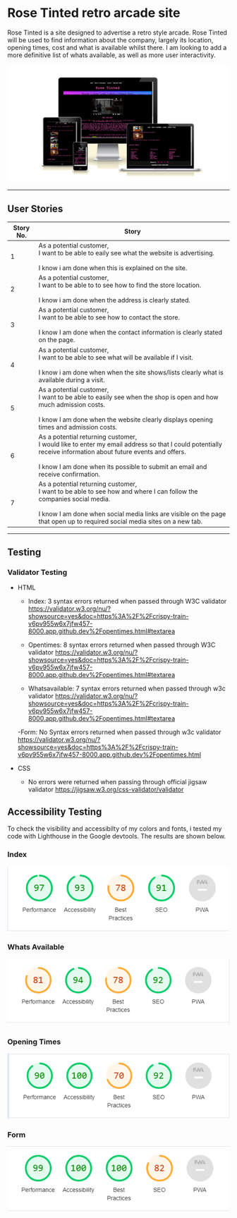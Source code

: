 # Rose Tinted retro arcade site
Rose Tinted is a site designed to advertise a retro style arcade. Rose Tinted will be used to find information about the company, largely its location, opening times, cost and what is available whilst there. I am looking to add a more definitive list of whats available, as well as more user interactivity.

![alt text](<assets/readme images/am i responsive.png>)

***
## User Stories
|Story No.|Story|
| ------------- | ------------- |
|1|As a potential customer, <br> I want to be able to eaily see what the website is advertising.<br><br>I know i am done when this is explained on the site.|
|2|As a potential customer, <br> I want to be able to to see how to find the store location. <br><br>I know i am done when the address is clearly stated.|
|3|As a potential customer, <br> I want to be able to see how to contact the store.<br><br>I know I am done when the contact information is clearly stated on the page.|
|4|As a potential customer, <br> I want to be able to see what will be available if I visit.<br><br>I know i am done when when the site shows/lists clearly what is available during a visit.|
|5|As a potential customer, <br> I want to be able to easily see when the shop is open and how much admission costs.<br><br>I know I am done when the website clearly displays opening times and admission costs.|
|6|As a potential returning customer, <br> I would like to enter my email address so that I could potentially receive information about future events and offers.<br><br>I know I am done when its possible to submit an email and receive confirmation.|
|7|As a potential returning customer, <br> I want to be able to see how and where I can follow the companies social media.<br><br>I know I am done when social media links are visible on the page that open up to required social media sites on a new tab.|

***

## Testing

### Validator Testing

- HTML
   - Index: 3 syntax errors returned when passed through W3C validator https://validator.w3.org/nu/?showsource=yes&doc=https%3A%2F%2Fcrispy-train-v6pv955w6x7jfw457-8000.app.github.dev%2Fopentimes.html#textarea

   - Opentimes: 8 syntax errors returned when passed through W3C validator https://validator.w3.org/nu/?showsource=yes&doc=https%3A%2F%2Fcrispy-train-v6pv955w6x7jfw457-8000.app.github.dev%2Fopentimes.html#textarea

   - Whatsavailable: 7 syntax errors returned when passed through w3c validator https://validator.w3.org/nu/?showsource=yes&doc=https%3A%2F%2Fcrispy-train-v6pv955w6x7jfw457-8000.app.github.dev%2Fopentimes.html#textarea

   -Form: No Syntax errors returned when passed through w3c validator https://validator.w3.org/nu/?showsource=yes&doc=https%3A%2F%2Fcrispy-train-v6pv955w6x7jfw457-8000.app.github.dev%2Fopentimes.html


- CSS
  - No errors were returned when passing through official jigsaw validator https://jigsaw.w3.org/css-validator/validator

 ## Accessibility Testing

To check the visibility and accessibilty of my colors and fonts, i tested my code with Lighthouse in the Google devtools. The results are shown below.

### Index
![alt text](<assets/readme images/Index.png>)

### Whats Available
![alt text](<assets/readme images/whats available.png>)

### Opening Times
![alt text](<assets/readme images/opening times.png>)

### Form
![alt text](<assets/readme images/form.png>)